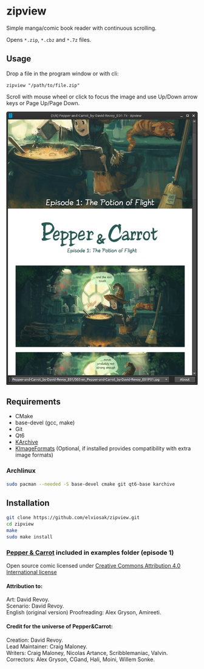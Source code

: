 # zipview

Simple manga/comic book reader with continuous scrolling.

Opens `*.zip`, `*.cbz` and `*.7z` files.


## Usage

Drop a file in the program window or with cli:
```
zipview "/path/to/file.zip"
```

Scroll with mouse wheel or click to focus the image and use Up/Down arrow keys or Page Up/Page Down.

![screenshot](examples/screenshot2.png)

## Requirements
- CMake
- base-devel (gcc, make)
- Git
- Qt6
- [KArchive](https://api.kde.org/frameworks/karchive/html/index.html)
- [KImageFormats](https://api.kde.org/frameworks/kimageformats/html/index.html) (Optional, if installed provides compatibility with extra image formats)

### Archlinux
```bash
sudo pacman --needed -S base-devel cmake git qt6-base karchive
```

## Installation
```bash
git clone https://github.com/elviosak/zipview.git
cd zipview
make
sudo make install
```



### [Pepper & Carrot](https://www.peppercarrot.com/) included in examples folder (episode 1)

Open source comic licensed under [Creative Commons Attribution 4.0 International license](https://creativecommons.org/licenses/by/4.0/)

#### Attribution to:

Art: David Revoy.  
Scenario: David Revoy.  
English (original version) Proofreading: Alex Gryson, Amireeti.


#### Credit for the universe of Pepper&Carrot:

Creation: David Revoy.  
Lead Maintainer: Craig Maloney.  
Writers: Craig Maloney, Nicolas Artance, Scribblemaniac, Valvin.  
Correctors: Alex Gryson, CGand, Hali, Moini, Willem Sonke.
